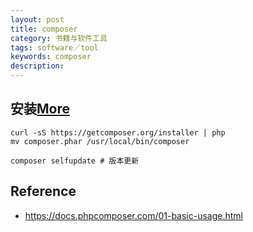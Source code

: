 ```yaml
---
layout: post
title: composer
category: 书籍与软件工具
tags: software／tool
keywords: composer
description: 
---
```


## 安装[More](https://docs.phpcomposer.com/01-basic-usage.html)

```
curl -sS https://getcomposer.org/installer | php
mv composer.phar /usr/local/bin/composer

composer selfupdate # 版本更新
```


## Reference

* <https://docs.phpcomposer.com/01-basic-usage.html>